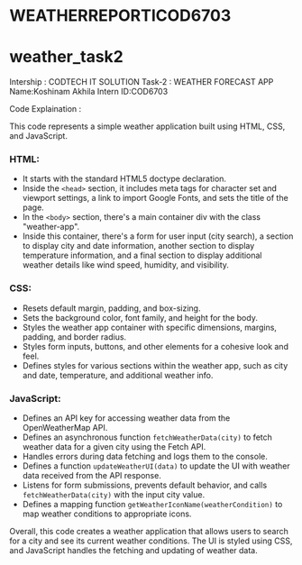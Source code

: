 # WEATHERREPORTICOD6703
# weather_task2

Intership : CODTECH IT SOLUTION
Task-2 : WEATHER FORECAST APP
Name:Koshinam Akhila
Intern ID:COD6703

Code Explaination :

This code represents a simple weather application built using HTML, CSS, and JavaScript. 
### HTML:
- It starts with the standard HTML5 doctype declaration.
- Inside the `<head>` section, it includes meta tags for character set and viewport settings, a link to import Google Fonts, and sets the title of the page.
- In the `<body>` section, there's a main container div with the class "weather-app".
- Inside this container, there's a form for user input (city search), a section to display city and date information, another section to display temperature information, and a final section to display additional weather details like wind speed, humidity, and visibility.

### CSS:
- Resets default margin, padding, and box-sizing.
- Sets the background color, font family, and height for the body.
- Styles the weather app container with specific dimensions, margins, padding, and border radius.
- Styles form inputs, buttons, and other elements for a cohesive look and feel.
- Defines styles for various sections within the weather app, such as city and date, temperature, and additional weather info.

### JavaScript:
- Defines an API key for accessing weather data from the OpenWeatherMap API.
- Defines an asynchronous function `fetchWeatherData(city)` to fetch weather data for a given city using the Fetch API.
- Handles errors during data fetching and logs them to the console.
- Defines a function `updateWeatherUI(data)` to update the UI with weather data received from the API response.
- Listens for form submissions, prevents default behavior, and calls `fetchWeatherData(city)` with the input city value.
- Defines a mapping function `getWeatherIconName(weatherCondition)` to map weather conditions to appropriate icons.

Overall, this code creates a weather application that allows users to search for a city and see its current weather conditions. The UI is styled using CSS, and JavaScript handles the fetching and updating of weather data.

